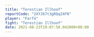 ```yaml
---
title: "Terestian Illhoof"
reportCode: "2XYJ67t3gRQqZ4FN"
player: "Farfä"
fight: "Terestian Illhoof"
date: 2021-08-23T19:07:58.042000+00:00
---
```

